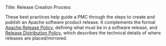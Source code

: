 Title: Release Creation Process

These best practices help guide a PMC through the steps to create and publish an Apache software product release. It complements the formal <a href="https://www.apache.org/legal/release-policy.html" target="_blank">Apache Release Policy</a>, defining what must be in a software release, and [Release Distribution Policy](release-distribution-policy.html), which describes the technical details of where releases are placed/mirrored.
